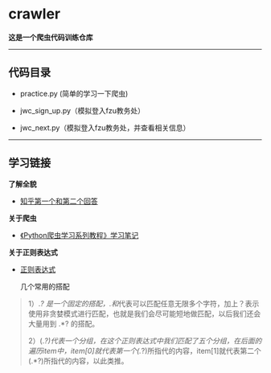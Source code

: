 # crawler
**这是一个爬虫代码训练仓库**

---

## 代码目录

- practice.py (简单的学习一下爬虫)


- jwc_sign_up.py（模拟登入fzu教务处）
- jwc_next.py（模拟登入fzu教务处，并查看相关信息）

---

## 学习链接

**了解全貌**

- [知乎第一个和第二个回答](https://www.zhihu.com/question/20899988)

**关于爬虫**

- [《Python爬虫学习系列教程》学习笔记](http://www.cnblogs.com/xin-xin/p/4297852.html)

**关于正则表达式**

- [正则表达式](http://cuiqingcai.com/977.html)

  几个常用的搭配

> 1）.*? 是一个固定的搭配，.和*代表可以匹配任意无限多个字符，加上？表示使用非贪婪模式进行匹配，也就是我们会尽可能短地做匹配，以后我们还会大量用到 .*? 的搭配。
>
> 2）(.*?)代表一个分组，在这个正则表达式中我们匹配了五个分组，在后面的遍历item中，item[0]就代表第一个(.*?)所指代的内容，item[1]就代表第二个(.*?)所指代的内容，以此类推。

